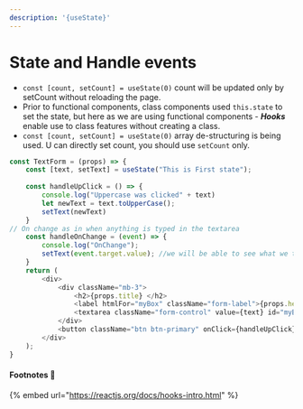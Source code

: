 ```yaml
---
description: '{useState}'
---
```


# State and Handle events

* `const [count, setCount] = useState(0)`  count will be updated only by setCount without reloading the page.
* Prior to functional components, class components used `this.state` to set the state, but here as we are using functional components - _**Hooks**_ enable use to class features without creating a class.
* `const [count, setCount] = useState(0)` array de-structuring is being used. U can directly set count, you should use `setCount` only.

```javascript
const TextForm = (props) => {
    const [text, setText] = useState("This is First state");
    
    const handleUpClick = () => {
        console.log("Uppercase was clicked" + text)
        let newText = text.toUpperCase();
        setText(newText)
    }
// On change as in when anything is typed in the textarea
    const handleOnChange = (event) => {
        console.log("OnChange");
        setText(event.target.value); //we will be able to see what we typed
    }
    return (
        <div>
            <div className="mb-3">
                <h2>{props.title} </h2>
                <label htmlFor="myBox" className="form-label">{props.heading}</label>
                <textarea className="form-control" value={text} id="myBox" rows="6" onChange={handleOnChange}></textarea>
            </div>
            <button className="btn btn-primary" onClick={handleUpClick}>Covert to uppercase</button>
        </div>
    );
}
```

#### Footnotes  :clap:

{% embed url="https://reactjs.org/docs/hooks-intro.html" %}
